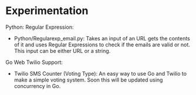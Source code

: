 Experimentation
=================

Python: 
Regular Expression:
- Python/Regularexp_email.py:
    Takes an input of an URL gets the contents of it and uses Regular Expressions to check if the emails are valid or not. This input can be either URL or a string. 

Go
Web Twilio Support:
- Twilio SMS Counter (Voting Type):
    An easy way to use Go and Twilio to make a simple voting system. Soon this will be updated using concurrency in Go.
